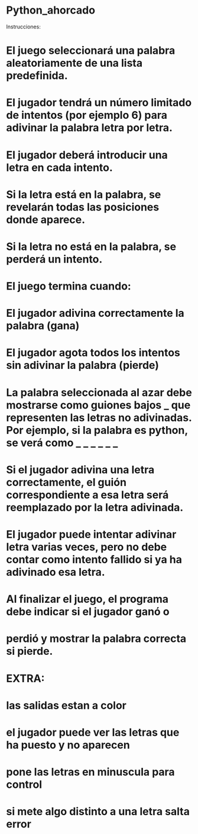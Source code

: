 # Python_ahorcado

Instrucciones:

# El juego seleccionará una palabra aleatoriamente de una lista predefinida.

# El jugador tendrá un número limitado de intentos (por ejemplo 6) para adivinar la palabra letra por letra.

# El jugador deberá introducir una letra en cada intento.

# Si la letra está en la palabra, se revelarán todas las posiciones donde aparece.

# Si la letra no está en la palabra, se perderá un intento.

# El juego termina cuando:

# El jugador adivina correctamente la palabra (gana)

# El jugador agota todos los intentos sin adivinar la palabra (pierde)

# La palabra seleccionada al azar debe mostrarse como guiones bajos _ que representen las letras no adivinadas. Por ejemplo, si la palabra es python, se verá como _ _ _ _ _ _

# Si el jugador adivina una letra correctamente, el guión correspondiente a esa letra será reemplazado por la letra adivinada.

# El jugador puede intentar adivinar letra varias veces, pero no debe contar como intento fallido si ya ha adivinado esa letra.


# Al finalizar el juego, el programa debe indicar si el jugador ganó o 
# perdió y mostrar la palabra correcta si pierde.

# EXTRA:
# las salidas estan a color

# el jugador puede ver las letras que ha puesto y no aparecen

# pone las letras en minuscula para control

# si mete algo distinto a una letra salta error
